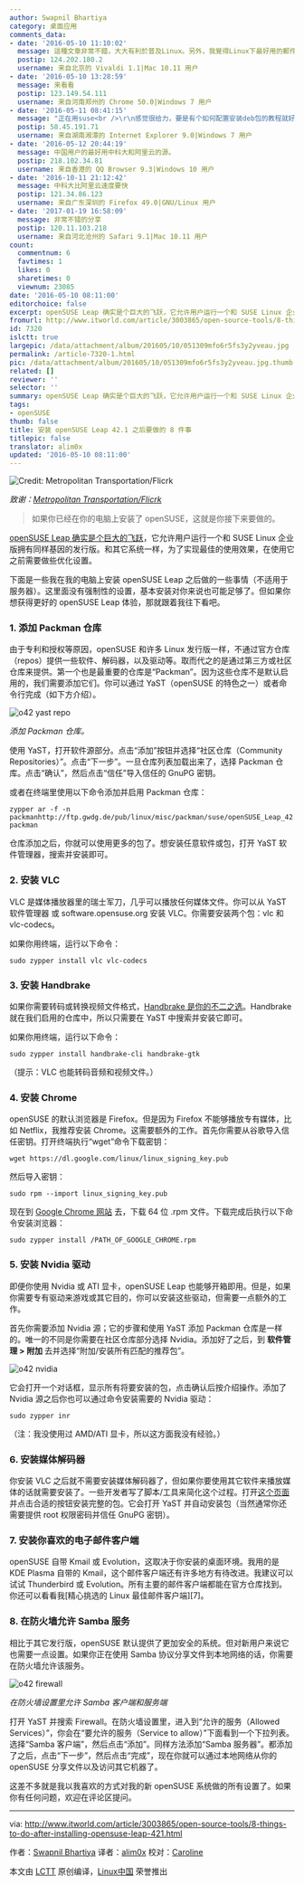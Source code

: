 ```yaml
---
author: Swapnil Bhartiya
category: 桌面应用
comments_data:
- date: '2016-05-10 11:10:02'
  message: 這種文章非常不錯，大大有利於普及Linux。另外，我覺得Linux下最好用的郵件客戶端是Nylas N1，她也是跨平台的;-)
  postip: 124.202.180.2
  username: 来自北京的 Vivaldi 1.1|Mac 10.11 用户
- date: '2016-05-10 13:28:59'
  message: 来看看
  postip: 123.149.54.111
  username: 来自河南郑州的 Chrome 50.0|Windows 7 用户
- date: '2016-05-11 08:41:15'
  message: "正在用suse<br />\r\n感觉很给力，要是有个如何配置安装deb包的教程就好了，网上的转换工具用不了"
  postip: 58.45.191.71
  username: 来自湖南湘潭的 Internet Explorer 9.0|Windows 7 用户
- date: '2016-05-12 20:44:19'
  message: 中国用户的最好用中科大和阿里云的源。
  postip: 218.102.34.81
  username: 来自香港的 QQ Browser 9.3|Windows 10 用户
- date: '2016-10-11 21:12:42'
  message: 中科大比阿里云速度要快
  postip: 121.34.86.123
  username: 来自广东深圳的 Firefox 49.0|GNU/Linux 用户
- date: '2017-01-19 16:58:09'
  message: 非常不错的分享
  postip: 120.11.103.218
  username: 来自河北沧州的 Safari 9.1|Mac 10.11 用户
count:
  commentnum: 6
  favtimes: 1
  likes: 0
  sharetimes: 0
  viewnum: 23085
date: '2016-05-10 08:11:00'
editorchoice: false
excerpt: openSUSE Leap 确实是个巨大的飞跃，它允许用户运行一个和 SUSE Linux 企业版拥有同样基因的发行版。和其它系统一样，为了实现最佳的使用效果，在使用它之前需要做些优化设置。
fromurl: http://www.itworld.com/article/3003865/open-source-tools/8-things-to-do-after-installing-opensuse-leap-421.html
id: 7320
islctt: true
largepic: /data/attachment/album/201605/10/051309mfo6r5fs3y2yveau.jpg
permalink: /article-7320-1.html
pic: /data/attachment/album/201605/10/051309mfo6r5fs3y2yveau.jpg.thumb.jpg
related: []
reviewer: ''
selector: ''
summary: openSUSE Leap 确实是个巨大的飞跃，它允许用户运行一个和 SUSE Linux 企业版拥有同样基因的发行版。和其它系统一样，为了实现最佳的使用效果，在使用它之前需要做些优化设置。
tags:
- openSUSE
thumb: false
title: 安装 openSUSE Leap 42.1 之后要做的 8 件事
titlepic: false
translator: alim0x
updated: '2016-05-10 08:11:00'
---
```


![Credit: Metropolitan Transportation/Flicrk](/data/attachment/album/201605/10/051309mfo6r5fs3y2yveau.jpg)


*致谢：[Metropolitan Transportation/Flicrk](https://www.flickr.com/photos/mtaphotos/11200079265/)*



> 
> 如果你已经在你的电脑上安装了 openSUSE，这就是你接下来要做的。
> 
> 
> 


[openSUSE Leap 确实是个巨大的飞跃](https://www.linux.com/news/software/applications/865760-opensuse-leap-421-review-the-most-mature-linux-distribution)，它允许用户运行一个和 SUSE Linux 企业版拥有同样基因的发行版。和其它系统一样，为了实现最佳的使用效果，在使用它之前需要做些优化设置。


下面是一些我在我的电脑上安装 openSUSE Leap 之后做的一些事情（不适用于服务器）。这里面没有强制性的设置，基本安装对你来说也可能足够了。但如果你想获得更好的 openSUSE Leap 体验，那就跟着我往下看吧。


### 1. 添加 Packman 仓库


由于专利和授权等原因，openSUSE 和许多 Linux 发行版一样，不通过官方仓库（repos）提供一些软件、解码器，以及驱动等。取而代之的是通过第三方或社区仓库来提供。第一个也是最重要的仓库是“Packman”。因为这些仓库不是默认启用的，我们需要添加它们。你可以通过 YaST（openSUSE 的特色之一）或者命令行完成（如下方介绍）。


![o42 yast repo](/data/attachment/album/201605/10/051312smzhsharrarkke4a.png)


*添加 Packman 仓库。*


使用 YaST，打开软件源部分。点击“添加”按钮并选择“社区仓库（Community Repositories）”。点击“下一步”。一旦仓库列表加载出来了，选择 Packman 仓库。点击“确认”，然后点击“信任”导入信任的 GnuPG 密钥。


或者在终端里使用以下命令添加并启用 Packman 仓库：



```
zypper ar -f -n packmanhttp://ftp.gwdg.de/pub/linux/misc/packman/suse/openSUSE_Leap_42.1/ packman

```

仓库添加之后，你就可以使用更多的包了。想安装任意软件或包，打开 YaST 软件管理器，搜索并安装即可。


### 2. 安装 VLC


VLC 是媒体播放器里的瑞士军刀，几乎可以播放任何媒体文件。你可以从 YaST 软件管理器 或 software.opensuse.org 安装 VLC。你需要安装两个包：vlc 和 vlc-codecs。


如果你用终端，运行以下命令：



```
sudo zypper install vlc vlc-codecs

```

### 3. 安装 Handbrake


如果你需要转码或转换视频文件格式，[Handbrake 是你的不二之选](https://www.linux.com/learn/tutorials/857788-how-to-convert-videos-in-linux-using-the-command-line)。Handbrake 就在我们启用的仓库中，所以只需要在 YaST 中搜索并安装它即可。


如果你用终端，运行以下命令：



```
sudo zypper install handbrake-cli handbrake-gtk

```

（提示：VLC 也能转码音频和视频文件。）


### 4. 安装 Chrome


openSUSE 的默认浏览器是 Firefox。但是因为 Firefox 不能够播放专有媒体，比如 Netflix，我推荐安装 Chrome。这需要额外的工作。首先你需要从谷歌导入信任密钥。打开终端执行“wget”命令下载密钥：



```
wget https://dl.google.com/linux/linux_signing_key.pub

```

然后导入密钥：



```
sudo rpm --import linux_signing_key.pub

```

现在到 [Google Chrome 网站](https://www.google.com/intl/en/chrome/browser/desktop/index.html#brand=CHMB&utm_campaign=en&utm_source=en-ha-na-us-sk&utm_medium=ha) 去，下载 64 位 .rpm 文件。下载完成后执行以下命令安装浏览器：



```
sudo zypper install /PATH_OF_GOOGLE_CHROME.rpm

```

### 5. 安装 Nvidia 驱动


即便你使用 Nvidia 或 ATI 显卡，openSUSE Leap 也能够开箱即用。但是，如果你需要专有驱动来游戏或其它目的，你可以安装这些驱动，但需要一点额外的工作。


首先你需要添加 Nvidia 源；它的步骤和使用 YaST 添加 Packman 仓库是一样的。唯一的不同是你需要在社区仓库部分选择 Nvidia。添加好了之后，到 **软件管理 > 附加** 去并选择“附加/安装所有匹配的推荐包”。


![o42 nvidia](/data/attachment/album/201605/10/051314s3ehi7i43spufegi.png)


它会打开一个对话框，显示所有将要安装的包，点击确认后按介绍操作。添加了 Nvidia 源之后你也可以通过命令安装需要的 Nvidia 驱动：



```
sudo zypper inr

```

（注：我没使用过 AMD/ATI 显卡，所以这方面我没有经验。）


### 6. 安装媒体解码器


你安装 VLC 之后就不需要安装媒体解码器了，但如果你要使用其它软件来播放媒体的话就需要安装了。一些开发者写了脚本/工具来简化这个过程。打开[这个页面](http://opensuse-community.org/)并点击合适的按钮安装完整的包。它会打开 YaST 并自动安装包（当然通常你还需要提供 root 权限密码并信任 GnuPG 密钥）。


### 7. 安装你喜欢的电子邮件客户端


openSUSE 自带 Kmail 或 Evolution，这取决于你安装的桌面环境。我用的是 KDE Plasma 自带的 Kmail，这个邮件客户端还有许多地方有待改进。我建议可以试试 Thunderbird 或 Evolution。所有主要的邮件客户端都能在官方仓库找到。你还可以看看我[精心挑选的 Linux 最佳邮件客户端][7]。


### 8. 在防火墙允许 Samba 服务


相比于其它发行版，openSUSE 默认提供了更加安全的系统。但对新用户来说它也需要一点设置。如果你正在使用 Samba 协议分享文件到本地网络的话，你需要在防火墙允许该服务。


![o42 firewall](/data/attachment/album/201605/10/051316acbjnaacd5dcvdj1.png)


*在防火墙设置里允许 Samba 客户端和服务端*


打开 YaST 并搜索 Firewall。在防火墙设置里，进入到“允许的服务（Allowed Services）”，你会在“要允许的服务（Service to allow）”下面看到一个下拉列表。选择“Samba 客户端”，然后点击“添加”。同样方法添加“Samba 服务器”。都添加了之后，点击“下一步”，然后点击“完成”，现在你就可以通过本地网络从你的 openSUSE 分享文件以及访问其它机器了。


这差不多就是我以我喜欢的方式对我的新 openSUSE 系统做的所有设置了。如果你有任何问题，欢迎在评论区提问。




---


via: <http://www.itworld.com/article/3003865/open-source-tools/8-things-to-do-after-installing-opensuse-leap-421.html>


作者：[Swapnil Bhartiya](http://www.itworld.com/author/Swapnil-Bhartiya/) 译者：[alim0x](https://github.com/alim0x) 校对：[Caroline](https://github.com/carolinewuyan)


本文由 [LCTT](https://github.com/LCTT/TranslateProject) 原创编译，[Linux中国](https://linux.cn/) 荣誉推出
